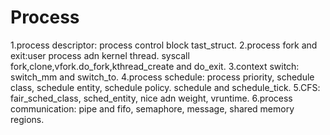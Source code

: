 # Process
1.process descriptor: process control block tast_struct.
2.process fork and exit:user process adn kernel thread. syscall fork,clone,vfork.do_fork,kthread_create and do_exit.
3.context switch: switch_mm and switch_to.
4.process schedule: process priority, schedule class, schedule entity, schedule policy. schedule and schedule_tick.
5.CFS: fair_sched_class, sched_entity, nice adn weight, vruntime.
6.process communication: pipe and fifo, semaphore, message, shared memory regions.
